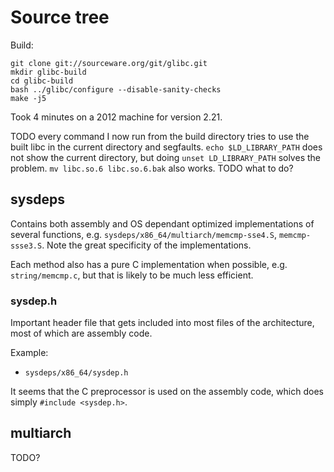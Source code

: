# Source tree

Build:

    git clone git://sourceware.org/git/glibc.git
    mkdir glibc-build
    cd glibc-build
    bash ../glibc/configure --disable-sanity-checks
    make -j5

Took 4 minutes on a 2012 machine for version 2.21.

TODO every command I now run from the build directory tries to use the built libc in the current directory and segfaults. `echo $LD_LIBRARY_PATH` does not show the current directory, but doing `unset LD_LIBRARY_PATH` solves the problem. `mv libc.so.6 libc.so.6.bak` also works. TODO what to do?

## sysdeps

Contains both assembly and OS dependant optimized implementations of several functions, e.g. `sysdeps/x86_64/multiarch/memcmp-sse4.S`, `memcmp-ssse3.S`. Note the great specificity of the implementations.

Each method also has a pure C implementation when possible, e.g. `string/memcmp.c`, but that is likely to be much less efficient.

### sysdep.h

Important header file that gets included into most files of the architecture, most of which are assembly code.

Example:

- `sysdeps/x86_64/sysdep.h`

It seems that the C preprocessor is used on the assembly code, which does simply `#include <sysdep.h>`.

## multiarch

TODO?
